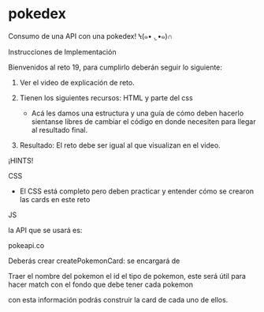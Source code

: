# pokedex
Consumo de una API con una pokedex! Ϟ(๑• .̫ •๑)∩

Instrucciones de Implementación

Bienvenidos al reto 19, para cumplirlo deberán seguir lo siguiente:

1. Ver el video de explicación de reto.

2. Tienen los siguientes recursos: HTML y parte del css 
   
   * Acá les damos una estructura y una guía de cómo deben hacerlo sientanse libres de cambiar el código en donde necesiten para llegar al resultado final.

3. Resultado: El reto debe ser igual al que visualizan en el video.

¡HINTS!

CSS

-  El CSS está completo pero deben practicar y entender cómo se crearon las cards en este reto


JS

la API que se usará es:

pokeapi.co

Deberás crear createPokemonCard: se encargará de

Traer el nombre del pokemon
el id
el tipo de pokemon, este será útil para hacer match con el fondo que debe tener cada pokemon

con esta información podrás construir la card de cada uno de ellos.

